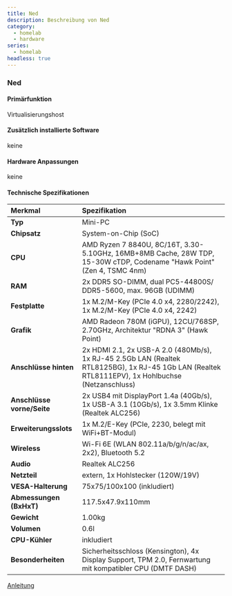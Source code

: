 ```yaml
---
title: Ned
description: Beschreibung von Ned
category:
  - homelab
  - hardware
series:
  - homelab
headless: true
---
```



### Ned

#### Primärfunktion

Virtualisierungshost

#### Zusätzlich installierte Software

keine

#### Hardware Anpassungen

keine

#### Technische Spezifikationen

| Merkmal | Spezifikation |
| :--- | :--- |
| **Typ** | Mini-PC |
| **Chipsatz** | System-on-Chip (SoC) |
| **CPU** | AMD Ryzen 7 8840U, 8C/16T, 3.30-5.10GHz, 16MB+8MB Cache, 28W TDP, 15-30W cTDP, Codename "Hawk Point" (Zen 4, TSMC 4nm) |
| **RAM** | 2x DDR5 SO-DIMM, dual PC5-44800S/​DDR5-5600, max. 96GB (UDIMM) |
| **Festplatte** | 1x M.2/​M-Key (PCIe 4.0 x4, 2280/​2242), 1x M.2/​M-Key (PCIe 4.0 x4, 2242) |
| **Grafik** | AMD Radeon 780M (iGPU), 12CU/768SP, 2.70GHz, Architektur "RDNA 3" (Hawk Point) |
| **Anschlüsse hinten** | 2x HDMI 2.1, 2x USB-A 2.0 (480Mb/​s), 1x RJ-45 2.5Gb LAN (Realtek RTL8125BG), 1x RJ-45 1Gb LAN (Realtek RTL8111EPV), 1x Hohlbuchse (Netzanschluss) |
| **Anschlüsse vorne/Seite** | 2x USB4 mit DisplayPort 1.4a (40Gb/​s), 1x USB-A 3.1 (10Gb/​s), 1x 3.5mm Klinke (Realtek ALC256) |
| **Erweiterungsslots** | 1x M.2/​E-Key (PCIe, 2230, belegt mit WiFi+BT-Modul) |
| **Wireless** | Wi-Fi 6E (WLAN 802.11a/​b/​g/​n/​ac/​ax, 2x2), Bluetooth 5.2 |
| **Audio** | Realtek ALC256 |
| **Netzteil** | extern, 1x Hohlstecker (120W/​19V) |
| **VESA-Halterung** | 75x75/​100x100 (inkludiert) |
| **Abmessungen (BxHxT)** | 117.5x47.9x110mm |
| **Gewicht** | 1.00kg |
| **Volumen** | 0.6l |
| **CPU-Kühler** | inkludiert |
| **Besonderheiten** | Sicherheitsschloss (Kensington), 4x Display Support, TPM 2.0, Fernwartung mit kompatibler CPU (DMTF DASH) |

[Anleitung](https://gzhls.at/blob/ldb/c/1/f/f/da3cd2be2357da3778ec691b4737cb268031.pdf)
